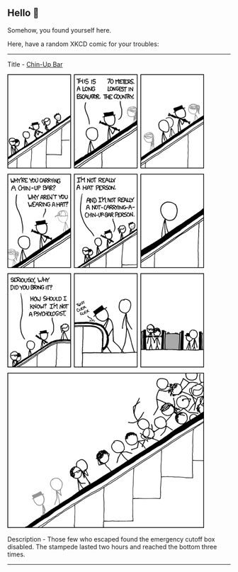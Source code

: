 ## Hello 👀

Somehow, you found yourself here.

Here, have a random XKCD comic for your troubles:

-----------------------------------

Title - [Chin-Up Bar](https://xkcd.com/954)

![Chin-Up Bar](./random_comic.png)

Description - Those few who escaped found the emergency cutoff box disabled. The stampede lasted two hours and reached the bottom three times.

-----------------------------------